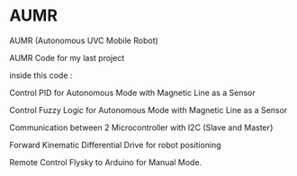 # AUMR
AUMR (Autonomous UVC Mobile Robot)

AUMR Code for my last project 


inside this code :

Control PID for Autonomous Mode with Magnetic Line as a Sensor 

Control Fuzzy Logic for Autonomous Mode with Magnetic Line as a Sensor 

Communication between 2 Microcontroller with I2C (Slave and Master}

Forward Kinematic Differential Drive for robot positioning

Remote Control Flysky to Arduino for Manual Mode.

